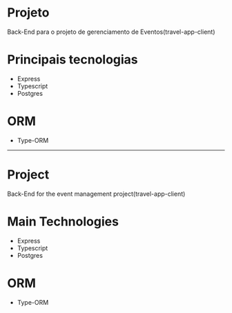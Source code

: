 # Projeto
Back-End para o projeto de gerenciamento de Eventos(travel-app-client)
# Principais tecnologias
* Express
* Typescript
* Postgres
# ORM
* Type-ORM

---------------------------------------------------------------------------------------------------

# Project
Back-End for the event management project(travel-app-client)
# Main Technologies
* Express
* Typescript
* Postgres
# ORM
* Type-ORM

